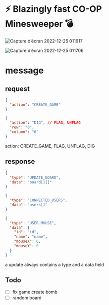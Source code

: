 # :zap: Blazingly fast CO-OP Minesweeper :bomb:

![Capture d’écran 2022-12-25 011617](https://user-images.githubusercontent.com/25727549/209458735-7431f146-47da-4a90-ace0-4664db7df498.png)

![Capture d’écran 2022-12-25 011706](https://user-images.githubusercontent.com/25727549/209458754-86648c95-c657-4e9b-ba12-5487d516d98d.png)

# message

## request


```json
{
  "action": "CREATE_GAME"
}
```

```json
{
  "action": "DIG", // FLAG, UNFLAG
  "row": "0",
  "column": "0"
}
```

action: CREATE_GAME, FLAG, UNFLAG, DIG

## response

```json
{
  "type": "UPDATE_BOARD",
  "data": "board[][]"
}

{
  "type": "CONNECTED_USERS",
  "data": "users[]"
}

{
  "type": "USER_MOUSE",
  "data": {
    "id": "id",
    "name": "name",
    "mouseX": 0,
    "mouseY": 0
  }
}
```

a update always contains a type and a data field

## Todo

- [ ] fix game create bomb
- [ ] random board
